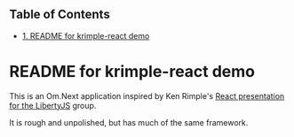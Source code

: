 <nav id="table-of-contents">
<h2>Table of Contents</h2>
<div id="text-table-of-contents">
<ul>
<li><a href="#orgheadline1">1. README for krimple-react demo</a></li>
</ul>
</div>
</nav>

# README for krimple-react demo<a id="orgheadline1"></a>

This is an Om.Next application inspired by Ken Rimple's [React
presentation for the LibertyJS](https://github.com/krimple/libertyjs-react-talk-public) group.

It is rough and unpolished, but has much of the same framework.
